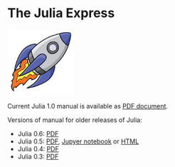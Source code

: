 # The Julia Express

 <img src="rocketship11.png" alt="Julia Express" width="150">

Current Julia 1.0 manual is available as [PDF document](http://bogumilkaminski.pl/files/julia_express.pdf).

Versions of manual for older releases of Julia:

* Julia 0.6: [PDF](http://bogumilkaminski.pl/files/julia_express_v0.6.2.pdf)
* Julia 0.5: [PDF](http://bogumilkaminski.pl/files/julia_express_v0.5.0.pdf), [Jupyer notebook](https://github.com/bkamins/The-Julia-Express/blob/master/The%20Julia%20Express.ipynb) or [HTML](http://bogumilkaminski.pl/files/The%20Julia%20Express.html)
* Julia 0.4: [PDF](http://bogumilkaminski.pl/files/julia_express_v0.4.5.pdf)
* Julia 0.3: [PDF](http://bogumilkaminski.pl/files/julia_express_v0.3.3.pdf)

